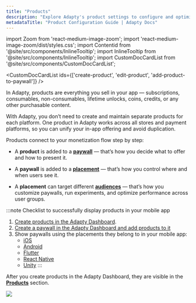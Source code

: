 ```yaml
---
title: "Products"
description: "Explore Adapty's product settings to configure and optimize in-app purchases and subscriptions."
metadataTitle: "Product Configuration Guide | Adapty Docs"
---
```


import Zoom from 'react-medium-image-zoom';
import 'react-medium-image-zoom/dist/styles.css';
import Contentid from '@site/src/components/InlineTooltip';
import InlineTooltip from '@site/src/components/InlineTooltip';
import CustomDocCardList from '@site/src/components/CustomDocCardList';

<CustomDocCardList ids={['create-product', 'edit-product', 'add-product-to-paywall']} />

<ZoomImage id="product.webp" />

In Adapty, products are everything you sell in your app — subscriptions, consumables, non-consumables, lifetime unlocks, coins, credits, or any other purchasable content.

With Adapty, you don’t need to create and maintain separate products for each platform. One product in Adapty works across all stores and payment platforms, so you can unify your in-app offering and avoid duplication.

Products connect to your monetization flow step by step:

- A **product** is added to a **[paywall](paywalls.md)** — that’s how you decide what to offer and how to present it.

- A **paywall** is added to a **[placement](placements.md)** — that’s how you control where and when users see it.

- A **placement** can target different **[audiences](audience.md)** — that’s how you customize paywalls, run experiments, and optimize performance across user groups.

:::note
Checklist to successfully display products in your mobile app

1. [Create products in the Adapty Dashboard](create-product).
2. [Create a paywall in the Adapty Dashboard and add products to it](create-paywall)
3. Show paywalls using the placements they belong to in your mobile app:
   - [iOS](ios-quickstart-paywalls.md)
   - [Android](android-quickstart-paywalls.md)
   - [Flutter](flutter-quickstart-paywalls.md)
   - [React Native](react-native-quickstart-paywalls.md)
   - [Unity](unity-quickstart-paywalls.md)
:::

After you create products in the Adapty Dashboard, they are visible in the  **[Products](https://app.adapty.io/products)** section.


<Zoom>
  <img src={require('./img/poducts-list.png').default}
  style={{
    border: '1px solid #727272', /* border width and color */
    width: '700px', /* image width */
    display: 'block', /* for alignment */
    margin: '0 auto' /* center alignment */
  }}
/>
</Zoom>


